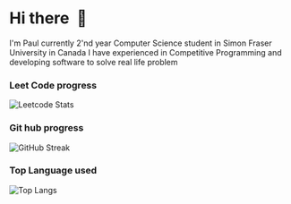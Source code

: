 # Hi there  :wave:
I'm Paul 
currently 2'nd year Computer Science student in Simon Fraser University in Canada
I have experienced in Competitive Programming and developing software to solve real life problem

### Leet Code progress
![Leetcode Stats](https://leetcard.jacoblin.cool/leangpaulkho?ext=heatmap&theme=unicorn)

### Git hub progress
![GitHub Streak](http://github-readme-streak-stats.herokuapp.com?user=PaulCompSci&theme=&background=ffffff)


### Top Language used
![Top Langs](https://github-readme-stats.vercel.app/api/top-langs/?username=PaulCompSci&layout=compact&theme=vision-friendly-dark)
